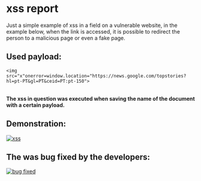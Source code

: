 # xss report
Just a simple example of xss in a field on a vulnerable website, in the example below, when the link is accessed, it is possible to redirect the person to a malicious page or even a fake page.

<h2>Used payload:</h2>
<code>&lt;img src="x"onerror=window.location="https://news.google.com/topstories?hl=pt-PT&gl=PT&ceid=PT:pt-150"&gt;
</code>
<p><br><b>The xss in question was executed when saving the name of the document with a certain payload.</b></p>

<h2>Demonstration:</h2>

[![xss](http://img.youtube.com/vi/D3jo_nYqNTc/0.jpg)](http://www.youtube.com/watch?v=D3jo_nYqNTc)

<h2>The was bug fixed by the developers: </h2>

[![bug fixed](http://img.youtube.com/vi/9pRM4yD0Hjk/0.jpg)](http://www.youtube.com/watch?v=9pRM4yD0Hjk "bug fixed")

